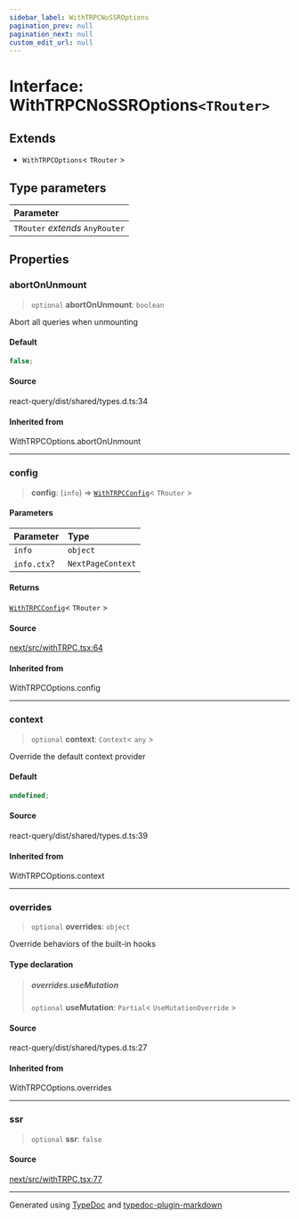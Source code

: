 ```yaml
---
sidebar_label: WithTRPCNoSSROptions
pagination_prev: null
pagination_next: null
custom_edit_url: null
---
```


# Interface: WithTRPCNoSSROptions`<TRouter>`

## Extends

- `WithTRPCOptions`< `TRouter` \>

## Type parameters

| Parameter                       |
| :------------------------------ |
| `TRouter` _extends_ `AnyRouter` |

## Properties

### abortOnUnmount

> `optional` **abortOnUnmount**: `boolean`

Abort all queries when unmounting

#### Default

```ts
false;
```

#### Source

react-query/dist/shared/types.d.ts:34

#### Inherited from

WithTRPCOptions.abortOnUnmount

---

### config

> **config**: (`info`) => [`WithTRPCConfig`](../02-Type%20Aliases/01-type-alias.WithTRPCConfig.md)< `TRouter` \>

#### Parameters

| Parameter   | Type              |
| :---------- | :---------------- |
| `info`      | `object`          |
| `info.ctx`? | `NextPageContext` |

#### Returns

[`WithTRPCConfig`](../02-Type%20Aliases/01-type-alias.WithTRPCConfig.md)< `TRouter` \>

#### Source

[next/src/withTRPC.tsx:64](https://github.com/trpc/trpc/blob/caccce64/packages/next/src/withTRPC.tsx#L64)

#### Inherited from

WithTRPCOptions.config

---

### context

> `optional` **context**: `Context`< `any` \>

Override the default context provider

#### Default

```ts
undefined;
```

#### Source

react-query/dist/shared/types.d.ts:39

#### Inherited from

WithTRPCOptions.context

---

### overrides

> `optional` **overrides**: `object`

Override behaviors of the built-in hooks

#### Type declaration

> ##### overrides.useMutation
>
> `optional` **useMutation**: `Partial`< `UseMutationOverride` \>

#### Source

react-query/dist/shared/types.d.ts:27

#### Inherited from

WithTRPCOptions.overrides

---

### ssr

> `optional` **ssr**: `false`

#### Source

[next/src/withTRPC.tsx:77](https://github.com/trpc/trpc/blob/caccce64/packages/next/src/withTRPC.tsx#L77)

---

Generated using [TypeDoc](https://typedoc.org/) and [typedoc-plugin-markdown](https://www.npmjs.com/package/typedoc-plugin-markdown)
